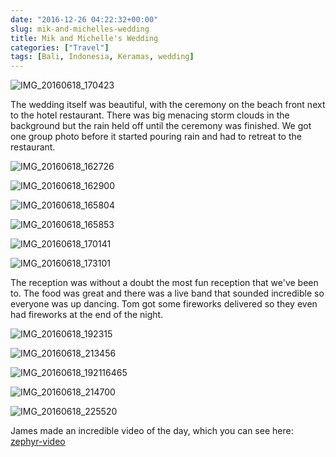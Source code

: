 ```yaml
---
date: "2016-12-26 04:22:32+00:00"
slug: mik-and-michelles-wedding
title: Mik and Michelle's Wedding
categories: ["Travel"]
tags: [Bali, Indonesia, Keramas, wedding]
---
```


![IMG_20160618_170423](img_20160618_170423.jpg)

The wedding itself was beautiful, with the ceremony on the beach front next to the hotel restaurant. There was big menacing storm clouds in the background but the rain held off until the ceremony was finished. We got one group photo before it started pouring rain and had to retreat to the restaurant.

![IMG_20160618_162726](img_20160618_162726.jpg "Groomsmen")

![IMG_20160618_162900](img_20160618_162900.jpg)

![IMG_20160618_165804](img_20160618_165804.jpg)

![IMG_20160618_165853](img_20160618_165853.jpg)

![IMG_20160618_170141](img_20160618_170141.jpg)

![IMG_20160618_173101](img_20160618_173101.jpg)

The reception was without a doubt the most fun reception that we've been to. The food was great and there was a live band that sounded incredible so everyone was up dancing. Tom got some fireworks delivered so they even had fireworks at the end of the night.

![IMG_20160618_192315](img_20160618_192315.jpg)

![IMG_20160618_213456](img_20160618_213456.jpg)

![IMG_20160618_192116465](img_20160618_192116465.jpg)

![IMG_20160618_214700](img_20160618_214700.jpg)

![IMG_20160618_225520](img_20160618_225520.jpg)

James made an incredible video of the day, which you can see here:
[zephyr-video](http://www.zephyr-video.com/#!Michelle-Mik-Bali-Wedding-Film/c1zu8/)
